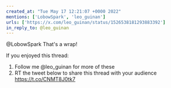 ```yaml
---
created_at: "Tue May 17 12:21:07 +0000 2022"
mentions: ['LobowSpark', 'leo_guinan']
urls: ['https://x.com/leo_guinan/status/1526538181293883392']
in_reply_to: @leo_guinan
---
```


@LobowSpark That's a wrap!

If you enjoyed this thread:

1. Follow me @leo_guinan for more of these
2. RT the tweet below to share this thread with your audience https://t.co/CNMT8J0tk7